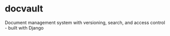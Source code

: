 # docvault
Document management system with versioning, search, and access control - built with Django
